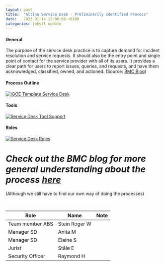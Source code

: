 ```yaml
---
layout: post
title:  "Altinn Service Desk - Preliminarily Identified Process"
date:   2022-01-14 12:00:09 +0100
categories: jekyll update
---
```


#### General
The purpose of the service desk practice is to capture demand for incident resolution and service requests. It should also be the entry point and single point of contact for the service provider with all of its users. It provides a clear path for users to report issues, queries, and requests, and have them acknowledged, classified, owned, and actioned.
(Source: <a href="https://www.bmc.com/blogs/itil-service-desk/" target="_blank">BMC Blog</a>)

#### Process Outline
[![IGOE Template Service Desk](/processes/assets/images/process-sd.png)](/processes/assets/images/process-sd.png)

#### Tools
[![Service Desk Tool Support](/processes/assets/images/tools-sd.png)](/processes/assets/images/tools-sd.png)

#### Roles
[![Service Desk Roles](/processes/assets/images/roles-sd.png)](/processes/assets/images/roles-sd.png)

# *Check out the BMC blog for more general understanding about the process <a href="https://www.bmc.com/blogs/itil-service-desk/" target="_blank">here</a>*
(Although we still have to find our own way of doing the processes)

<br />

| Role | Name | Note |
| -- | -- | -- |
| Team member ABS | Stein Roger W |  |
| Manager SD | Anita M |  |
| Manager SD | Elaine S |  |
| Jurist | Ståle E |  |
| Security Officer | Raymond H |  |